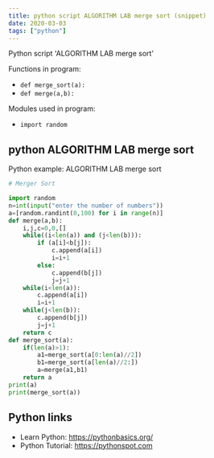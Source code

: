 ```yaml
---
title: python script ALGORITHM LAB merge sort (snippet)
date: 2020-03-03
tags: ["python"]
---
```

Python script 'ALGORITHM LAB merge sort'

Functions in program: 
* `def merge_sort(a):`
* `def merge(a,b):`

Modules used in program: 
* `import random`

## python ALGORITHM LAB merge sort

Python example: ALGORITHM LAB merge sort

```python
# Merger Sort

import random
n=int(input("enter the number of numbers"))
a=[random.randint(0,100) for i in range(n)]
def merge(a,b):
    i,j,c=0,0,[]
    while((i<len(a)) and (j<len(b))):
        if (a[i]<b[j]):
            c.append(a[i])
            i=i+1
        else:
            c.append(b[j])
            j=j+1
    while(i<len(a)):
        c.append(a[i])
        i=i+1
    while(j<len(b)):
        c.append(b[j])
        j=j+1
    return c
def merge_sort(a):
    if(len(a)>1):
        a1=merge_sort(a[0:len(a)//2])
        b1=merge_sort(a[len(a)//2:])
        a=merge(a1,b1)
    return a
print(a)
print(merge_sort(a))


```

## Python links

- Learn Python: https://pythonbasics.org/
- Python Tutorial: https://pythonspot.com
